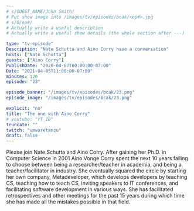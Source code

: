 ```yaml
---
# s/GUEST_NAME/John Smith/
# Put show image into /images/tv/episodes/bcak/<ep#>.jpg
# s/0/ep#/
# Actually write a useful description
# Actually write a useful show details (the whole section after ---)

type: "tv-episode"
Description: "Nate Schutta and Aino Corry have a conversation"
hosts: ["Nate Schutta"]
guests: ["Aino Corry"]
PublishDate: "2020-04-07T00:00:00-07:00"
Date: "2021-04-05T11:00:00-07:00"
minutes: 120
episode: "23"

episode_banner: "/images/tv/episodes/bcak/23.png"
episode_image: "/images/tv/episodes/bcak/23.png"

explicit: "no"
title: "The one with Aino Corry"
# youtube: "YT_ID"
truncate: ""
twitch: "vmwaretanzu"
draft: false
---
```


Please join Nate Schutta and Aino Corry. After gaining her Ph.D. in Computer Science in 2001 Aino Vonge Corry spent the next 10 years failing to choose between being a researcher/teacher in academia, and being a teacher/facilitator in industry. She eventually squared the circle by starting her own company, Metadeveloper, which develops developers by teaching CS, teaching how to teach CS, inviting speakers to IT conferences, and facilitating software development in various ways. She has facilitated retrospectives and other meetings for the past 15 years during which time she has made all the mistakes possible in that field.
